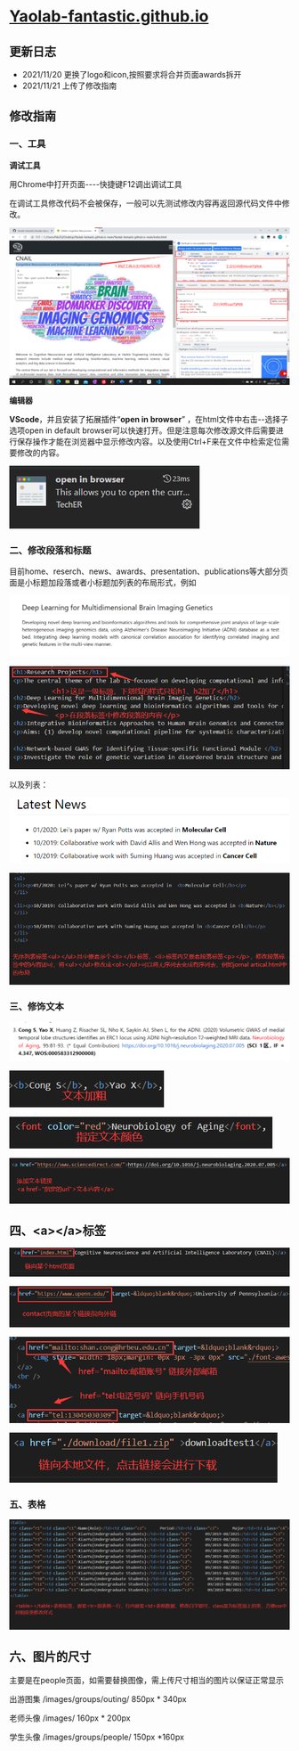 # [Yaolab-fantastic.github.io](https://yaolab-fantastic.github.io/)
## 更新日志
- 2021/11/20  更换了logo和icon,按照要求将合并页面awards拆开
- 2021/11/21  上传了修改指南

## 修改指南

### 一、工具

**调试工具**

用Chrome中打开页面----快捷键F12调出调试工具

在调试工具修改代码不会被保存，一般可以先测试修改内容再返回源代码文件中修改。

![img](/readmeimages/1.png)



**编辑器**

**VScode**，并且安装了拓展插件“**open in browser**” ，在html文件中右击--选择子选项open in default browser可以快速打开。但是注意每次修改源文件后需要进行保存操作才能在浏览器中显示修改内容。以及使用Ctrl+F来在文件中检索定位需要修改的内容。

![img](/readmeimages/2.png)



### 二、修改段落和标题

目前home、reserch、news、awards、presentation、publications等大部分页面是小标题加段落或者小标题加列表的布局形式，例如

![img](/readmeimages/3.png)

![img](/readmeimages/4.png)

以及列表：

![img](/readmeimages/5.png)



![img](/readmeimages/6.png)



### 三、修饰文本

![img](/readmeimages/15.png)

![img](/readmeimages/7.png)

![8](/readmeimages/8.png)

![9](/readmeimages/9.png)



## 四、\<a>\</a>标签

![10](/readmeimages/10.png)

![11](/readmeimages/11.png)

![12](/readmeimages/12.png)

![13](/readmeimages/13.png)



### 五、表格

![14](/readmeimages/14.png)



## 六、图片的尺寸

主要是在people页面，如需要替换图像，需上传尺寸相当的图片以保证正常显示

出游图集 /images/groups/outing/		850px * 340px

老师头像 /images/								   160px * 200px

学生头像 /images/groups/people/	    150px *160px
